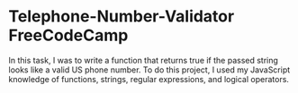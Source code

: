 # Telephone-Number-Validator FreeCodeCamp

In this task, I was to write a function that returns true if the passed string looks like a valid US phone number. To do this project, I used my JavaScript knowledge of functions, strings, regular expressions, and logical operators.
